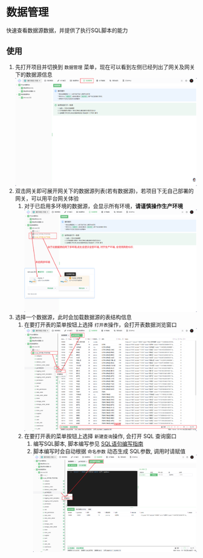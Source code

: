 # 数据管理

快速查看数据源数据，并提供了执行SQL脚本的能力

## 使用

1. 先打开项目并切换到 `数据管理` 菜单，现在可以看到左侧已经列出了网关及网关下的数据源信息
![alt text](./images/datam/s_2024-06-25_10-53-56.png)
2. 双击网关即可展开网关下的数据源列表(若有数据源)，若项目下无自己部署的网关，可以用平台网关体验
   1. 对于已启用多环境的数据源，会显示所有环境，**请谨慎操作生产环境**
![alt text](./images/datam/s_2024-06-25_11-04-12.png)
3. 选择一个数据源，此时会加载数据源的表结构信息
   1. 在要打开表的菜单按钮上选择 `打开表`操作，会打开表数据浏览窗口
   ![alt text](./images/datam/s_2024-06-25_11-09-08.png)
   2. 在要打开表的菜单按钮上选择 `新建查询`操作, 会打开 SQL 查询窗口
      1. 编写SQL脚本, 脚本编写参见 [SQL语句编写指南](../020@接口开发指南/050@语法指南/0010@SQL语句.md)
      2. 脚本编写时会自动根据 `命名参数` 动态生成 SQL参数, 调用时请赋值
   ![alt text](./images/datam/s_2024-06-25_11-24-02.png)
